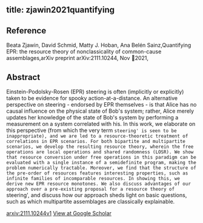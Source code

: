 title: zjawin2021quantifying
---


## Reference

Beata Zjawin, David Schmid, Matty J. Hoban, Ana Belén Sainz,Quantifying EPR: the resource theory of nonclassicality of common-cause assemblages,arXiv preprint arXiv:2111.10244, Nov 2021,

## Abstract 
  Einstein-Podolsky-Rosen (EPR) steering is often (implicitly or explicitly)
taken to be evidence for spooky action-at-a-distance. An alternative
perspective on steering - endorsed by EPR themselves - is that Alice has no
causal influence on the physical state of Bob's system; rather, Alice merely
updates her knowledge of the state of Bob's system by performing a measurement
on a system correlated with his. In this work, we elaborate on this perspective
(from which the very term `steering' is seen to be inappropriate), and we are
led to a resource-theoretic treatment of correlations in EPR scenarios. For
both bipartite and multipartite scenarios, we develop the resulting resource
theory, wherein the free operations are local operations and shared randomness
(LOSR). We show that resource conversion under free operations in this paradigm
can be evaluated with a single instance of a semidefinite program, making the
problem numerically tractable. Moreover, we find that the structure of the
pre-order of resources features interesting properties, such as infinite
families of incomparable resources. In showing this, we derive new EPR resource
monotones. We also discuss advantages of our approach over a pre-existing
proposal for a resource theory of `steering', and discuss how our approach
sheds light on basic questions, such as which multipartite assemblages are
classically explainable.

    

[arxiv:2111.10244v1](https://arxiv.org/abs/2111.10244v1)
[View at Google Scholar](https://scholar.google.com/scholar_lookup?arxiv_id=2111.10244)
